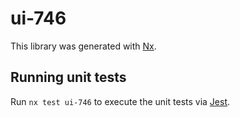 # ui-746

This library was generated with [Nx](https://nx.dev).

## Running unit tests

Run `nx test ui-746` to execute the unit tests via [Jest](https://jestjs.io).

